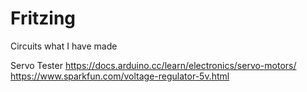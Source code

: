 # Fritzing
Circuits what I have made

Servo Tester
https://docs.arduino.cc/learn/electronics/servo-motors/
https://www.sparkfun.com/voltage-regulator-5v.html
